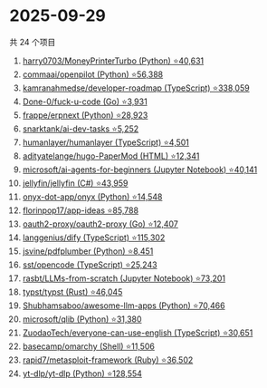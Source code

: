 # 2025-09-29

共 24 个项目

<!-- BEGIN GITHUB -->
<!-- 最后更新时间 2025-09-29 21:22:01 +0800 -->
1. [harry0703/MoneyPrinterTurbo (Python) ⭐40,631](https://github.com/harry0703/MoneyPrinterTurbo)
1. [commaai/openpilot (Python) ⭐56,388](https://github.com/commaai/openpilot)
1. [kamranahmedse/developer-roadmap (TypeScript) ⭐338,059](https://github.com/kamranahmedse/developer-roadmap)
1. [Done-0/fuck-u-code (Go) ⭐3,931](https://github.com/Done-0/fuck-u-code)
1. [frappe/erpnext (Python) ⭐28,923](https://github.com/frappe/erpnext)
1. [snarktank/ai-dev-tasks ⭐5,252](https://github.com/snarktank/ai-dev-tasks)
1. [humanlayer/humanlayer (TypeScript) ⭐4,501](https://github.com/humanlayer/humanlayer)
1. [adityatelange/hugo-PaperMod (HTML) ⭐12,341](https://github.com/adityatelange/hugo-PaperMod)
1. [microsoft/ai-agents-for-beginners (Jupyter Notebook) ⭐40,141](https://github.com/microsoft/ai-agents-for-beginners)
1. [jellyfin/jellyfin (C#) ⭐43,959](https://github.com/jellyfin/jellyfin)
1. [onyx-dot-app/onyx (Python) ⭐14,548](https://github.com/onyx-dot-app/onyx)
1. [florinpop17/app-ideas ⭐85,788](https://github.com/florinpop17/app-ideas)
1. [oauth2-proxy/oauth2-proxy (Go) ⭐12,407](https://github.com/oauth2-proxy/oauth2-proxy)
1. [langgenius/dify (TypeScript) ⭐115,302](https://github.com/langgenius/dify)
1. [jsvine/pdfplumber (Python) ⭐8,451](https://github.com/jsvine/pdfplumber)
1. [sst/opencode (TypeScript) ⭐25,243](https://github.com/sst/opencode)
1. [rasbt/LLMs-from-scratch (Jupyter Notebook) ⭐73,201](https://github.com/rasbt/LLMs-from-scratch)
1. [typst/typst (Rust) ⭐46,045](https://github.com/typst/typst)
1. [Shubhamsaboo/awesome-llm-apps (Python) ⭐70,466](https://github.com/Shubhamsaboo/awesome-llm-apps)
1. [microsoft/qlib (Python) ⭐31,380](https://github.com/microsoft/qlib)
1. [ZuodaoTech/everyone-can-use-english (TypeScript) ⭐30,651](https://github.com/ZuodaoTech/everyone-can-use-english)
1. [basecamp/omarchy (Shell) ⭐11,506](https://github.com/basecamp/omarchy)
1. [rapid7/metasploit-framework (Ruby) ⭐36,502](https://github.com/rapid7/metasploit-framework)
1. [yt-dlp/yt-dlp (Python) ⭐128,554](https://github.com/yt-dlp/yt-dlp)
<!-- END GITHUB -->